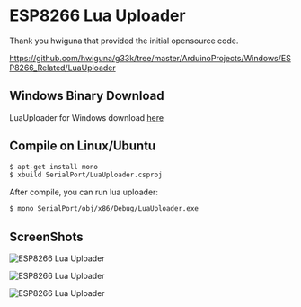 # ESP8266 Lua Uploader

Thank you hwiguna that provided the initial opensource code.

https://github.com/hwiguna/g33k/tree/master/ArduinoProjects/Windows/ESP8266_Related/LuaUploader

## Windows Binary Download

LuaUploader for Windows download [here](/LuaUploader-Win.zip)

## Compile on Linux/Ubuntu 

```bash
$ apt-get install mono
$ xbuild SerialPort/LuaUploader.csproj
```
After compile, you can run lua uploader:

```bash
$ mono SerialPort/obj/x86/Debug/LuaUploader.exe
```

## ScreenShots

![ESP8266 Lua Uploader](https://raw.githubusercontent.com/JeffCost/ESP8266_Lua_Uploader/master/screenshots/lua_uploader1.png "ESP8266 Lua Uploader")

![ESP8266 Lua Uploader](https://raw.githubusercontent.com/JeffCost/ESP8266_Lua_Uploader/master/screenshots/lua_uploader3.png "ESP8266 Lua Uploader")

![ESP8266 Lua Uploader](https://raw.githubusercontent.com/JeffCost/ESP8266_Lua_Uploader/master/screenshots/lua_uploader2.png "ESP8266 Lua Uploader")
